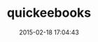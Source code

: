 ---
layout: post
title:  "quickeebooks"
repo:   "ruckus/quickeebooks"
date:   2015-02-18 17:04:43
gemurl: http://github.com/ruckus/quickeebooks
---